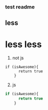 ### test readme
## less
# less less

1. not js
```
if (isAwesome){
      return true
    }
```
2. js
```javascript
if (isAwesome){
      return true
    }
```
